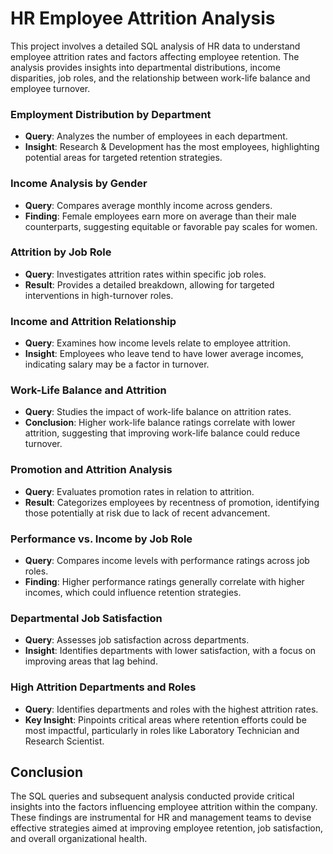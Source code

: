 # HR Employee Attrition Analysis

This project involves a detailed SQL analysis of HR data to understand employee attrition rates and factors affecting employee retention. The analysis provides insights into departmental distributions, income disparities, job roles, and the relationship between work-life balance and employee turnover.

### Employment Distribution by Department
- **Query**: Analyzes the number of employees in each department.
- **Insight**: Research & Development has the most employees, highlighting potential areas for targeted retention strategies.

### Income Analysis by Gender
- **Query**: Compares average monthly income across genders.
- **Finding**: Female employees earn more on average than their male counterparts, suggesting equitable or favorable pay scales for women.

### Attrition by Job Role
- **Query**: Investigates attrition rates within specific job roles.
- **Result**: Provides a detailed breakdown, allowing for targeted interventions in high-turnover roles.

### Income and Attrition Relationship
- **Query**: Examines how income levels relate to employee attrition.
- **Insight**: Employees who leave tend to have lower average incomes, indicating salary may be a factor in turnover.

### Work-Life Balance and Attrition
- **Query**: Studies the impact of work-life balance on attrition rates.
- **Conclusion**: Higher work-life balance ratings correlate with lower attrition, suggesting that improving work-life balance could reduce turnover.

### Promotion and Attrition Analysis
- **Query**: Evaluates promotion rates in relation to attrition.
- **Result**: Categorizes employees by recentness of promotion, identifying those potentially at risk due to lack of recent advancement.

### Performance vs. Income by Job Role
- **Query**: Compares income levels with performance ratings across job roles.
- **Finding**: Higher performance ratings generally correlate with higher incomes, which could influence retention strategies.

### Departmental Job Satisfaction
- **Query**: Assesses job satisfaction across departments.
- **Insight**: Identifies departments with lower satisfaction, with a focus on improving areas that lag behind.

### High Attrition Departments and Roles
- **Query**: Identifies departments and roles with the highest attrition rates.
- **Key Insight**: Pinpoints critical areas where retention efforts could be most impactful, particularly in roles like Laboratory Technician and Research Scientist.

## Conclusion

The SQL queries and subsequent analysis conducted provide critical insights into the factors influencing employee attrition within the company. These findings are instrumental for HR and management teams to devise effective strategies aimed at improving employee retention, job satisfaction, and overall organizational health.
